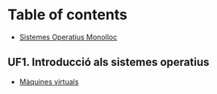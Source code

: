 # Table of contents

* [Sistemes Operatius Monolloc](README.md)

## UF1. Introducció als sistemes operatius

* [Màquines virtuals](uf1.-introduccio-als-sistemes-operatius/maquines-virtuals.md)

